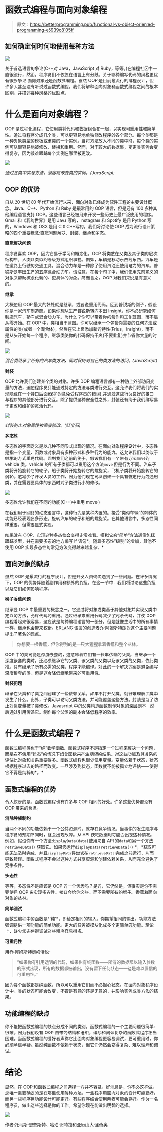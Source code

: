 # 函数式编程与面向对象编程

> 原文：<https://betterprogramming.pub/functional-vs-object-oriented-programming-e5939c8105ff>

## 如何确定何时何地使用每种方法

![](img/a41aae5aaedcf88984c9b1f2d439f86f.png)

关于首选语言的争论(C++对 Java，JavaScript 对 Ruby，等等。)在编程社区中一直很流行，然而，程序员们不仅仅在语言上有分歧。关于哪种编写代码的风格更优有很多争论:面向对象还是函数式编程。虽然 OOP 是目前最流行的编程设计，但许多人甚至没有听说过函数式编程。我们将解释面向对象和函数式编程之间的根本区别，并描述每种风格的优缺点。

# **什么是面向对象编程？**

OOP 是过程化编程，它使用类将代码和数据组合在一起，以实现可重用性和简单性。通过将程序分成几个类，可以更容易地单独修改程序的各个部分。每个类都是一种对象类型的模板或该类的一个实例。当将方法放入不同的类中时，每个类的实例可以很容易地被修改、替换和重用。然而，对于较大的数据集，变更类实例会变得复杂，因为很难跟踪每个实例在哪里被更改。

![](img/96588c5ba297e421839bc7adf9f58700.png)

*通过在类中实现方法，很容易改变类的实例。(JavaScript)*

## **OOP 的优势**

自从 20 世纪 80 年代开始流行以来，面向对象已经成为软件工程的主要设计概念。Java、C++、Python 和 Ruby 是最常用的 OOP 语言，但是还有 100 多种其他编程语言支持 OOP。这些语言已经被用来开发一些历史上最广泛使用的程序。Gmail 和《我的世界》是用 Java 写的，Instagram 和 Spotify 是用 Python 写的，Windows 和 OSX 是用 C & C++写的。我们将讨论使 OOP 成为流行设计策略的四个重要概念:直觉问题解决、封装、继承和多态。

**直觉解决问题**

程序员喜欢 OOP，因为它易于学习和概念化。OOP 将类放在父类及其子类的层次结构中。人类以类似的等级方式组织事物。例如，车辆是移动东西的东西。汽车是在道路上行驶的交通工具。混合动力车是一种除了使用汽油还使用电力的汽车。普锐斯是丰田生产的五座混合动力车。请注意，在每个句子中，我们使用先前定义的对象来帮助概念化新的、更具体的对象。简而言之，OOP 对我们来说是有意义的。

**继承**

大概使用 OOP 最大的好处就是继承，或者说重用代码。回到普锐斯的例子，假设你是一家汽车制造商。如果你想从生产普锐斯转向本田 Insight，你不必研究如何制造汽车、轿车或混合动力车。为什么？你可以带着你的制作和工作蓝图，而不是从零开始。在 OOP 中，类相当于蓝图。你可以继承一个包含你需要的任何方法或属性的类(或者一个混合体)，然后在它上面添加新的特性(Prius，Insight)，而不是从头开始每一个程序。继承类使你的代码保持干爽(不要重复)并节省你大量的时间。

![](img/7528ce6b951906e5e90bc94231ec10e2.png)

*混合类继承了所有的汽车类方法，同时保持对自己的类方法的访问。(JavaScript)*

**封装**

OOP 允许我们创建某个类的对象。许多 OOP 编程语言都有一种防止外部访问变量的方法，迫使程序员只能通过特定的方法与类进行交互。这允许我们将我们的实现隐藏在一个接口后面(保护对象免受程序员的错误),并通过这些行为良好的接口与程序的其他部分进行交互。除了提供这种安全性之外，封装还有助于我们编写易于更改和维护的灵活代码。

![](img/0726b51fbdcda8043299a501f359eb56.png)

*封装防止对象属性被直接修改。(红宝石)*

**多态性**

多态性的字面定义是以几种不同形式出现的情况。在面向对象程序设计中，多态性是指一个变量、函数或对象具有多种形式和多种行为的能力。这允许我们以类似于继承的方式重用代码。回到我们之前的例子，假设我们有一个带有方法`move`的 vehicle 类。vehicle 的所有子类都可以重用这个方法`move` 但是行为不同。汽车子类将开始旋转它的轮子，船子类将开始旋转它的螺旋桨，飞机子类将开始旋转它的涡轮。这减少了开发人员的工作，因为他们现在可以创建一个具有特定行为的通用类，并在需要更具体的东西时对子类进行小的修改。

![](img/76fe5374c51e2d27fd989470bd8a6227.png)

多态性允许我们在不同的功能(C++)中重用 move()

在我们用于网络的动态语言中，这种行为是某种内置的。接受“类似车辆”的物体的功能已经表现出多形态，旋转汽车的轮子和船的螺旋桨。在其他语言中，多态性同样重要，但需要显式实现。

如果没有 OOP，实现这种多态性会变得非常难看。模拟它的“简单”方法通常包括跟踪类型，并在需要多态的地方编写 if 语句*。随着多态性“级别”的增加，其他不使用 OOP 实现多态性的常见方法变得越来越复杂。*

## 面向对象的缺点

虽然 OOP 是最流行的程序设计，但是开发人员确实遇到了一些问题。在许多情况下，OOP 的优势伴随着副作用和额外的负担。在这一节中，我们将讨论这些负担以及它们如何影响程序。

**猴子香蕉问题**

继承是 OOP 中最重要的概念之一。它通过将对象或类基于其他对象并实现父类中定义的方法，允许代码的重用。通过继承来重用代码减少了冗余代码，并使 OOP 编程看起来很容易，这应该是每种编程语言的一部分。但是就像生活中的所有事情一样，继承也会带来权衡。ERLANG 语言的创造者乔·阿姆斯特朗对这个主要问题提出了著名的观点。

> 你想要一根香蕉，但你得到的是一只大猩猩拿着香蕉和整个丛林。

OOP 中的类可能是深度嵌套的，这意味着它们有一长串依赖的父类。当继承一个深度嵌套的类时，还必须继承它的父类、该父类的父类以及该父类的父类，依此类推。只有继承了所有必需的父类，程序才能编译。对此的一个解决方案是避免编写深度嵌套的类，但是这会降低继承带来的可重用性。

**封装问题**

继承在父类和子类之间创建了一些依赖关系。如果不打开父类，就很难理解子类中发生了什么。此外，子类可以访问父类方法，并可能覆盖这些方法。封装是为了防止对象变量被子类修改。Javascript 中的父类构造函数制作对象的深层副本，然后通过引用传递它。制作每个父类的副本会降低程序的效率。

# 什么是函数式编程？

函数式编程类似于“纯”数学函数。函数式程序不是指定一个过程来解决一个问题，而是在不使用“状态”的情况下组合函数来产生期望的结果。对这些功能及其关系的评估比对象和关系重要得多。函数式编程也很少使用变量。变量依赖于状态，状态根据程序过去的路径而改变。一旦涉及到状态，函数就不能被孤立地评估——使得它不再是纯粹的*。*

## 函数式编程的优势

令人惊讶的是，函数式编程也有许多与 OOP 相同的好处。许多这些优势都没有 OOP 带来的负担。

**消除种族制约**

当两个不同的功能依赖于一个公共资源时，就存在竞争情况。当事件的发生顺序与程序员的预期不同时，就会出现故障。从 API 获取数据时可能会出现这种情况。例如，假设你有一个方法`displayData(data)`使用来自 API 的`data`和另一个方法`retrieveData()` 获取它。如果您运行`displayData(retrieveData())` *，*获取可能无法及时完成，并且`displayData`将尝试在`retrieveData` 完成之前运行，从而导致错误。函数式程序不会以这种方式共享资源和创建依赖关系，从而完全避免了竞争条件。

**多态性**

等等，多态性不是应该是 OOP 的一个优势吗？是的，它仍然是，但事实是你不需要使用 OOP 来实现多态性。接口会给你这些，而不需要所有的猴子、香蕉和面向对象的丛林。

**简单调试**

函数式编程中的函数是*‘纯’*，即给定相同的输入，你期望相同的输出。功能方法强调提供一项功能的简单功能。更大的任务被模块化成多个更简单的功能。理论上，缺少状态使得调试这些程序容易得多。

**可重用性**

用乔·阿姆斯特朗的话说:

> “如果你有引用透明的代码，如果你有纯函数——所有的数据都以输入参数的形式出现，所有的数据都被输出，没有留下任何状态——这是难以置信的可重用性。”

因为每个函数都是纯函数，所以可以重用它们而不必担心状态。在面向对象程序设计中，类的状态可能会改变，不管是有意的还是无意的，并影响实例或类方法的结果。

## **功能编程的缺点**

你不能把函数式编程的缺点分成不同的类别。函数式编程的一个主要问题很简单:很难。因为我们没有 OOP 自带的结构和组织，编写和阅读复杂的函数式程序相当困难。当函数式编程的爱好者声称它比面向对象编程更容易调试，更可重用时，你必须半信半疑。虽然纯函数不依赖于状态，但它们仍然会变得复杂、难以理解和调试。

# 结论

显然，在 OOP 和函数式编程之间选择一方并不容易。好消息是，你不必这样做。您唯一需要确定的是在哪里使用每种方法。一些程序用面向对象的设计可能更好，而另一些程序用功能设计可能更好。有些程序结合使用两者可能会更好。作为一名程序员，做出这些选择是你的工作。希望你现在能做出明智的选择。

![](img/c2156090ef395470e40d2ab7813bf2e7.png)

作者:托马斯·恩奎斯特、哈珀·哥特拉和亚历山大·里奇奥